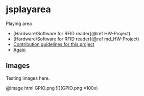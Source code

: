 # jsplayarea
Playing area
* [Hardware/Software for RFID reader](@ref HW-Project)
* [Hardware/Software for RFID reader](@ref md_HW-Project)
* [Contribution guidelines for this project](dir/leveltwo.md)
* [Again](Main.md)

## Images

Testing images here.


@image html GPIO.png
![](GPIO.png =100x)
